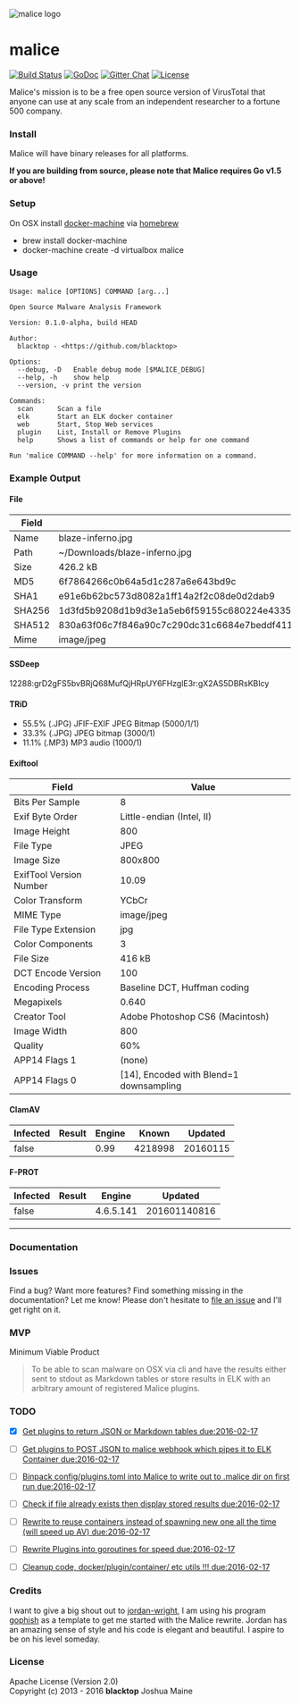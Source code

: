 ![malice logo][malice-logo]
# malice
[![Build Status][travis-badge]](https://travis-ci.org/maliceio/malice)
[![GoDoc](https://godoc.org/github.com/maliceio/malice?status.svg)](https://godoc.org/github.com/maliceio/malice)
[![Gitter Chat][gitter-badge]][gitter-link]
[![License][license]](http://www.apache.org/licenses/LICENSE-2.0)

Malice's mission is to be a free open source version of VirusTotal that anyone can use at any scale from an independent researcher to a fortune 500 company.

### Install

Malice will have binary releases for all platforms.

**If you are building from source, please note that Malice requires Go v1.5 or above!**

### Setup
On OSX install [docker-machine](https://docs.docker.com/machine/install-machine/) via [homebrew](http://brew.sh)
 - brew install docker-machine
 - docker-machine create -d virtualbox malice

### Usage
```
Usage: malice [OPTIONS] COMMAND [arg...]

Open Source Malware Analysis Framework

Version: 0.1.0-alpha, build HEAD

Author:
  blacktop - <https://github.com/blacktop>

Options:
  --debug, -D	Enable debug mode [$MALICE_DEBUG]
  --help, -h	show help
  --version, -v	print the version

Commands:
  scan		Scan a file
  elk		Start an ELK docker container
  web		Start, Stop Web services
  plugin	List, Install or Remove Plugins
  help		Shows a list of commands or help for one command

Run 'malice COMMAND --help' for more information on a command.
```

### Example Output
#### File
| Field  | Value                                                                                                                            |
| ------ | -------------------------------------------------------------------------------------------------------------------------------- |
| Name   | blaze-inferno.jpg                                                                                                                |
| Path   | ~/Downloads/blaze-inferno.jpg                                                                                          |
| Size   | 426.2 kB                                                                                                                         |
| MD5    | 6f7864266c0b64a5d1c287a6e643bd9c                                                                                                 |
| SHA1   | e91e6b62bc573d8082a1ff14a2f2c08de0d2dab9                                                                                         |
| SHA256 | 1d3fd5b9208d1b9d3e1a5eb6f59155c680224e433561c2f07026c15b00ed7c2e                                                                 |
| SHA512 | 830a63f06c7f846a90c7c290dc31c6684e7beddf411652047ddc416e8a5f49b9176dda84fc22a8e7465cdd8d1bb37cc9231537ed2c1f29291c045335b8ed8091 |
| Mime   | image/jpeg                                                                                                                       |
#### SSDeep
12288:grD2gFS5bvBRjQ68MufQjHRpUY6FHzglE3r:gX2AS5DBRsKBIcy

#### TRiD
 -  55.5% (.JPG) JFIF-EXIF JPEG Bitmap (5000/1/1)
 -  33.3% (.JPG) JPEG bitmap (3000/1)
 -  11.1% (.MP3) MP3 audio (1000/1)

#### Exiftool
| Field                   | Value                                   |
| ----------------------- | --------------------------------------- |
| Bits Per Sample         | 8                                       |
| Exif Byte Order         | Little-endian (Intel, II)               |
| Image Height            | 800                                     |
| File Type               | JPEG                                    |
| Image Size              | 800x800                                 |
| ExifTool Version Number | 10.09                                   |
| Color Transform         | YCbCr                                   |
| MIME Type               | image/jpeg                              |
| File Type Extension     | jpg                                     |
| Color Components        | 3                                       |
| File Size               | 416 kB                                  |
| DCT Encode Version      | 100                                     |
| Encoding Process        | Baseline DCT, Huffman coding            |
| Megapixels              | 0.640                                   |
| Creator Tool            | Adobe Photoshop CS6 (Macintosh)         |
| Image Width             | 800                                     |
| Quality                 | 60%                                     |
| APP14 Flags 1           | (none)                                  |
| APP14 Flags 0           | [14], Encoded with Blend=1 downsampling |
#### ClamAV
| Infected | Result | Engine | Known   | Updated  |
| -------- | ------ | ------ | ------- | -------- |
| false    |        | 0.99   | 4218998 | 20160115 |
#### F-PROT
| Infected | Result | Engine    | Updated      |
| -------- | ------ | --------- | ------------ |
| false    |        | 4.6.5.141 | 201601140816 |
---
### Documentation

### Issues

Find a bug? Want more features? Find something missing in the documentation? Let me know! Please don't hesitate to [file an issue](https://github.com/maliceio/malice/issues/new) and I'll get right on it.

### MVP
Minimum Viable Product

> To be able to scan malware on OSX via cli and have the results either sent to stdout as Markdown tables or store results in ELK with an arbitrary amount of registered Malice plugins.

### TODO
 - [x] [Get plugins to return JSON or Markdown tables due:2016-02-17](#Week:0)
 - [ ] [Get plugins to POST JSON to malice webhook which pipes it to ELK Container due:2016-02-17](#Week:0)
 - [ ] [Binpack config/plugins.toml into Malice to write out to .malice dir on first run due:2016-02-17](#Week:10)
 - [ ] [Check if file already exists then display stored results due:2016-02-17](#Week:20)
 - [ ] [Rewrite to reuse containers instead of spawning new one all the time (will speed up AV) due:2016-02-17](#Week:30)
 - [ ] [Rewrite Plugins into goroutines for speed due:2016-02-17](#Week:40)
 - [ ] [Cleanup code, docker/plugin/container/ etc utils !!! due:2016-02-17](#Week:50)


### Credits
I want to give a big shout out to [jordan-wright](http://jordan-wright.com), I am using his program [gophish](https://github.com/jordan-wright/gophish) as a template to get me started with the Malice rewrite.  Jordan has an amazing sense of style and his code is elegant and beautiful.  I aspire to be on his level someday.

### License
Apache License (Version 2.0)  
Copyright (c) 2013 - 2016 **blacktop** Joshua Maine

<!-- Links -->
[malice-logo]: https://raw.githubusercontent.com/maliceio/malice/master/docs/logo/malice.png
[travis-badge]: https://travis-ci.org/maliceio/malice.svg?branch=master
[gitter-badge]: https://badges.gitter.im/maliceio/malice.svg
[gitter-link]: https://gitter.im/maliceio/malice
[license]: https://img.shields.io/badge/licence-Apache%202-blue.svg

